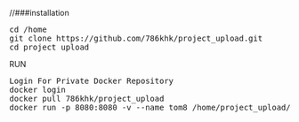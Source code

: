 
//###installation
<pre>
cd /home
git clone https://github.com/786khk/project_upload.git
cd project_upload
</pre>

RUN
<pre>
Login For Private Docker Repository
docker login
docker pull 786khk/project_upload
docker run -p 8080:8080 -v --name tom8 /home/project_upload/



